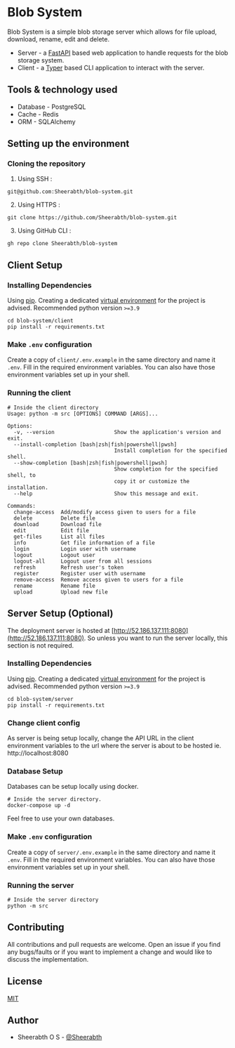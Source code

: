 # Blob System

Blob System is a simple blob storage server which allows for file upload, download, rename, edit and delete.

* Server - a [FastAPI](https://fastapi.tiangolo.com/) based web application to handle requests for the blob storage system.
* Client - a [Typer](https://typer.tiangolo.com/) based CLI application to interact with the server.

## Tools & technology used

* Database - PostgreSQL
* Cache - Redis
* ORM - SQLAlchemy

## Setting up the environment

### Cloning the repository

1. Using SSH :
```
git@github.com:Sheerabth/blob-system.git
```
2. Using HTTPS :
```
git clone https://github.com/Sheerabth/blob-system.git
```
3. Using GitHub CLI :
```
gh repo clone Sheerabth/blob-system
```

## Client Setup

### Installing Dependencies
Using [pip](https://pip.pypa.io/en/stable/). Creating a dedicated [virtual environment](https://packaging.python.org/guides/installing-using-pip-and-virtual-environments/) for the project is advised. Recommended python version `>=3.9`
```
cd blob-system/client
pip install -r requirements.txt
```

### Make `.env` configuration
Create a copy of `client/.env.example` in the same directory and name it `.env`. Fill in the required environment variables. You can also have those environment variables set up in your shell.

### Running the client
```
# Inside the client directory
Usage: python -m src [OPTIONS] COMMAND [ARGS]...

Options:
  -v, --version                   Show the application's version and exit.
  --install-completion [bash|zsh|fish|powershell|pwsh]
                                  Install completion for the specified shell.
  --show-completion [bash|zsh|fish|powershell|pwsh]
                                  Show completion for the specified shell, to
                                  copy it or customize the installation.
  --help                          Show this message and exit.

Commands:
  change-access  Add/modify access given to users for a file
  delete         Delete file
  download       Download file
  edit           Edit file
  get-files      List all files
  info           Get file information of a file
  login          Login user with username
  logout         Logout user
  logout-all     Logout user from all sessions
  refresh        Refresh user's token
  register       Register user with username
  remove-access  Remove access given to users for a file
  rename         Rename file
  upload         Upload new file
```

## Server Setup (Optional)
The deployment server is hosted at [http://52.186.137.111:8080](http://52.186.137.111:8080). So unless you want to run the server locally, this section is not required.

### Installing Dependencies
Using [pip](https://pip.pypa.io/en/stable/). Creating a dedicated [virtual environment](https://packaging.python.org/guides/installing-using-pip-and-virtual-environments/) for the project is advised. Recommended python version `>=3.9`
```
cd blob-system/server
pip install -r requirements.txt
```

### Change client config
As server is being setup locally, change the API URL in the client environment variables to the url where the server is about to be hosted ie. http://localhost:8080

### Database Setup
Databases can be setup locally using docker.
```
# Inside the server directory.
docker-compose up -d
```
Feel free to use your own databases.

### Make `.env` configuration
Create a copy of `server/.env.example` in the same directory and name it `.env`. Fill in the required environment variables. You can also have those environment variables set up in your shell.

### Running the server
```
# Inside the server directory
python -m src
```

## Contributing
All contributions and pull requests are welcome. Open an issue if you find any bugs/faults or if you want to implement a change and would like to discuss the implementation.



## License
[MIT](https://choosealicense.com/licenses/mit/)

## Author
* Sheerabth O S - [@Sheerabth](https://github.com/Sheerabth)
